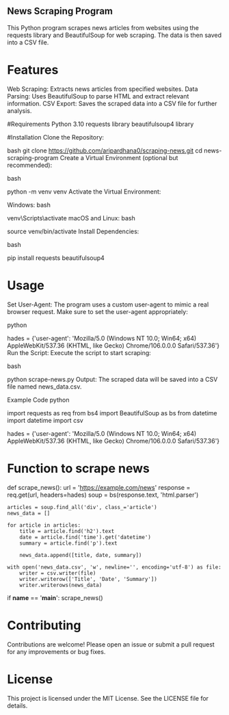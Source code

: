 
## News Scraping Program

This Python program scrapes news articles from websites using the requests library and BeautifulSoup for web scraping. The data is then saved into a CSV file.

# Features
Web Scraping: Extracts news articles from specified websites.
Data Parsing: Uses BeautifulSoup to parse HTML and extract relevant information.
CSV Export: Saves the scraped data into a CSV file for further analysis.

#Requirements
Python 3.10
requests library
beautifulsoup4 library

#Installation
Clone the Repository:

bash
git clone https://github.com/aripardhana0/scraping-news.git
cd news-scraping-program
Create a Virtual Environment (optional but recommended):

bash

python -m venv venv
Activate the Virtual Environment:

Windows:
bash

venv\Scripts\activate
macOS and Linux:
bash

source venv/bin/activate
Install Dependencies:

bash

pip install requests beautifulsoup4

# Usage
Set User-Agent:
The program uses a custom user-agent to mimic a real browser request. Make sure to set the user-agent appropriately:

python

hades = {'user-agent': 'Mozilla/5.0 (Windows NT 10.0; Win64; x64) AppleWebKit/537.36 (KHTML, like Gecko) Chrome/106.0.0.0 Safari/537.36'}
Run the Script:
Execute the script to start scraping:

bash

python scrape-news.py
Output:
The scraped data will be saved into a CSV file named news_data.csv.

Example Code
python

import requests as req
from bs4 import BeautifulSoup as bs
from datetime import datetime
import csv

hades = {'user-agent': 'Mozilla/5.0 (Windows NT 10.0; Win64; x64) AppleWebKit/537.36 (KHTML, like Gecko) Chrome/106.0.0.0 Safari/537.36'}

# Function to scrape news
def scrape_news():
    url = 'https://example.com/news'
    response = req.get(url, headers=hades)
    soup = bs(response.text, 'html.parser')
    
    articles = soup.find_all('div', class_='article')
    news_data = []

    for article in articles:
        title = article.find('h2').text
        date = article.find('time').get('datetime')
        summary = article.find('p').text
        
        news_data.append([title, date, summary])

    with open('news_data.csv', 'w', newline='', encoding='utf-8') as file:
        writer = csv.writer(file)
        writer.writerow(['Title', 'Date', 'Summary'])
        writer.writerows(news_data)

if __name__ == '__main__':
    scrape_news()
# Contributing
Contributions are welcome! Please open an issue or submit a pull request for any improvements or bug fixes.

# License
This project is licensed under the MIT License. See the LICENSE file for details.
